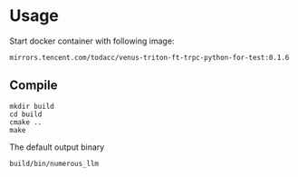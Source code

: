# Usage

Start docker container with following image:
```
mirrors.tencent.com/todacc/venus-triton-ft-trpc-python-for-test:0.1.6
```

## Compile
```
mkdir build
cd build
cmake ..
make
```

The default output binary
```
build/bin/numerous_llm
```

